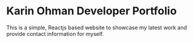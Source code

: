 # Karin Ohman Developer Portfolio

This is a simple, Reactjs based website to showcase my latest work and provide contact information for myself.
